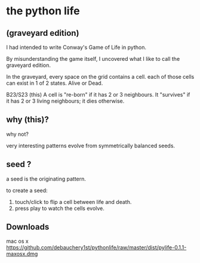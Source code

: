 # the python life
##  (graveyard edition)

I had intended to write Conway's Game of Life in python.

By misunderstanding the game itself, I uncovered what I like to call the graveyard edition.

In the graveyard, every space on the grid contains a cell.
each of those cells can exist in 1 of 2 states. Alive or Dead.

B23/S23 (this)
  A cell is "re-born" if it has 2 or 3 neighbours.
  It "survives" if it has 2 or 3 living neighbours; it dies otherwise.

## why (this)? 

why not?

very interesting patterns evolve from symmetrically balanced seeds.

## seed ?

a seed is the originating pattern.

to create a seed:

 1. touch/click to flip a cell between life and death.
 2. press play to watch the cells evolve.


## Downloads

mac os x 
https://github.com/debauchery1st/pythonlife/raw/master/dist/pylife-0.1.1-maxosx.dmg
